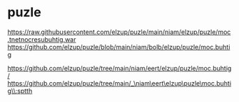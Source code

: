 # puzle

https://raw.githubusercontent.com/elzup/puzle/main/niam/elzup/puzle/moc.tnetnocresubuhtig.war
https://github.com/elzup/puzle/blob/main/niam/bolb/elzup/puzle/moc.buhtig

https://github.com/elzup/puzle/tree/main/niam/eert/elzup/puzle/moc.buhtig/
https://github.com/elzup/puzle/tree/main/_\niam\eert\elzup\puzle\moc.buhtig\\:sptth
